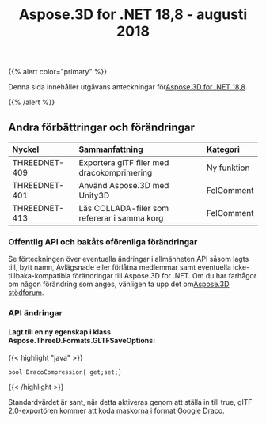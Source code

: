 ﻿---
title: Aspose.3D for .NET 18,8 - augusti 2018
type: docs
weight: 50
url: /sv/net/aspose-3d-for-net-18-8-august-2018/
---
{{% alert color="primary" %}} 

Denna sida innehåller utgåvans anteckningar för[Aspose.3D for .NET 18,8](https://www.nuget.org/packages/Aspose.3D/18.8.0).

{{% /alert %}} 
## **Andra förbättringar och förändringar**

|**Nyckel**|**Sammanfattning**|**Kategori**|
|:- |:- |:- |
|THREEDNET-409|Exportera glTF filer med dracokomprimering|Ny funktion|
|THREEDNET-401|Använd Aspose.3D med Unity3D|FelComment|
|THREEDNET-413|Läs COLLADA-filer som refererar i samma korg|FelComment|
### **Offentlig API och bakåts oförenliga förändringar**
Se förteckningen över eventuella ändringar i allmänheten API såsom lagts till, bytt namn, Avlägsnade eller förlåtna medlemmar samt eventuella icke-tillbaka-kompatibla förändringar till Aspose.3D for .NET. Om du har farhågor om någon förändring som anges, vänligen ta upp det om[Aspose.3D stödforum](https://forum.aspose.com/c/3d).
### **API ändringar**
#### **Lagt till en ny egenskap i klass Aspose.ThreeD.Formats.GLTFSaveOptions:**
{{< highlight "java" >}}

 	bool DracoCompression{ get;set;}

{{< /highlight >}}

Standardvärdet är sant, när detta aktiveras genom att ställa in till true, glTF 2.0-exportören kommer att koda maskorna i format Google Draco.
